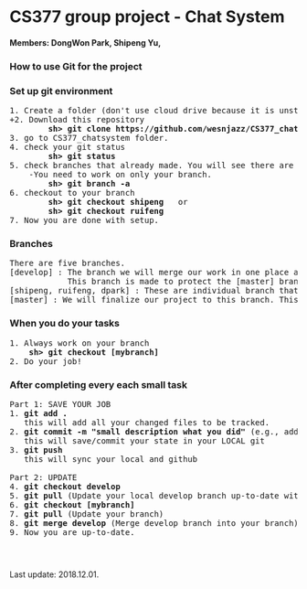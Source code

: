 # CS377 group project - Chat System
#### Members: DongWon Park, Shipeng Yu, 

### How to use Git for the project
### Set up git environment
<pre>
1. Create a folder (don't use cloud drive because it is unstable to work with github)
+2. Download this repository
        <b>sh> git clone https://github.com/wesnjazz/CS377_chatsystem.git</b>
3. go to CS377_chatsystem folder.
4. check your git status
        <b>sh> git status</b>
5. check branches that already made. You will see there are individual branches for each member.
    -You need to work on only your branch.
        <b>sh> git branch -a</b>
6. checkout to your branch
        <b>sh> git checkout shipeng</b>   or
        <b>sh> git checkout ruifeng</b>
7. Now you are done with setup.
</pre>

### Branches
<pre>
There are five branches.
[develop] : The branch we will merge our work in one place as we develop our project. 
            This branch is made to protect the [master] branch.
[shipeng, ruifeng, dpark] : These are individual branch that we work on separately. Do your work only on your branch.
[master] : We will finalize our project to this branch. This branch will be always stable without errors.
</pre>

### When you do your tasks
<pre>
1. Always work on your branch
    <b>sh> git checkout [mybranch]</b>
2. Do your job!
</pre>

### After completing every each small task
<pre>
Part 1: SAVE YOUR JOB
1. <b>git add .</b>
   this will add all your changed files to be tracked.
2. <b>git commit -m "small description what you did"</b> (e.g., add a helpfer function, fix a segfault bug, etc.)
   this will save/commit your state in your LOCAL git
3. <b>git push</b>
   this will sync your local and github

Part 2: UPDATE
4. <b>git checkout develop</b>
5. <b>git pull</b> (Update your local develop branch up-to-date with github)
6. <b>git checkout [mybranch]</b>
7. <b>git pull</b> (Update your branch)
8. <b>git merge develop</b> (Merge develop branch into your branch)
9. Now you are up-to-date.
</pre>

### 

<br><br>
Last update: 2018.12.01.
